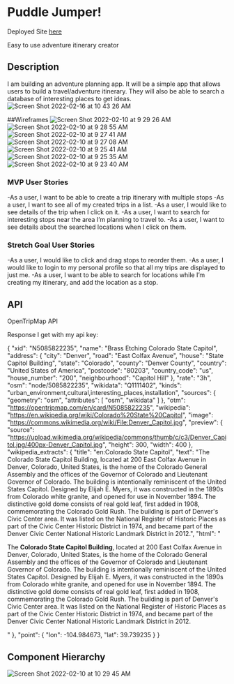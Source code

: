 # Puddle Jumper!

Deployed Site [here](https://friendly-austin-935131.netlify.app/)

Easy to use adventure itinerary creator

## Description

I am building an adventure planning app.  It will be a simple app that allows users to build a travel/adventure itinerary.  They will also be able to search a database of interesting places to get ideas.  
![Screen Shot 2022-02-16 at 10 43 26 AM](https://user-images.githubusercontent.com/96032956/154330091-f1cc24e4-8ea8-49aa-9b27-b0305e9b169c.png)



##Wireframes
![Screen Shot 2022-02-10 at 9 29 26 AM](https://user-images.githubusercontent.com/96032956/153465813-6cf44fe2-5b9d-4f3b-a854-58acc7c13f6d.png)
![Screen Shot 2022-02-10 at 9 28 55 AM](https://user-images.githubusercontent.com/96032956/153465816-3abcd14f-83a2-40a4-88e4-4e781537b57c.png)
![Screen Shot 2022-02-10 at 9 27 41 AM](https://user-images.githubusercontent.com/96032956/153465819-d454508b-19e9-4ef1-bb02-93e2639b7584.png)
![Screen Shot 2022-02-10 at 9 27 08 AM](https://user-images.githubusercontent.com/96032956/153465820-11eb446f-212a-474f-85e5-fedc79e5b664.png)
![Screen Shot 2022-02-10 at 9 25 41 AM](https://user-images.githubusercontent.com/96032956/153465821-f6166b76-3612-450c-93d2-3e6f375af25f.png)
![Screen Shot 2022-02-10 at 9 25 35 AM](https://user-images.githubusercontent.com/96032956/153465824-64171249-a887-4a0d-bb6d-14fb31a173e8.png)
![Screen Shot 2022-02-10 at 9 23 40 AM](https://user-images.githubusercontent.com/96032956/153465826-44d25d89-1b62-4047-a9c9-eea34a55a7f7.png)








### MVP User Stories

-As a user, I want to be able to create a trip itinerary with multiple stops
-As a user, I want to see all of my created trips in a list.
-As a user, I would like to see details of the trip when I click on it.
-As a user, I want to search for interesting stops near the area I’m planning to travel to.
-As a user, I want to see details about the searched locations when I click on them.

### Stretch Goal User Stories
-As a user, I would like to click and drag stops to reorder them.
-As a user, I would like to login to my personal profile so that all my trips are displayed to just me.
-As a user, I want to be able to search for locations while I’m creating my itinerary, and add the location as a stop.

## API
OpenTripMap API


Response I get with my api key:

{
"xid": "N5085822235",
"name": "Brass Etching Colorado State Capitol",
"address": {
"city": "Denver",
"road": "East Colfax Avenue",
"house": "State Capitol Building",
"state": "Colorado",
"county": "Denver County",
"country": "United States of America",
"postcode": "80203",
"country_code": "us",
"house_number": "200",
"neighbourhood": "Capitol Hill"
},
"rate": "3h",
"osm": "node/5085822235",
"wikidata": "Q1111402",
"kinds": "urban_environment,cultural,interesting_places,installation",
"sources": {
"geometry": "osm",
"attributes": [
"osm",
"wikidata"
]
},
"otm": "https://opentripmap.com/en/card/N5085822235",
"wikipedia": "https://en.wikipedia.org/wiki/Colorado%20State%20Capitol",
"image": "https://commons.wikimedia.org/wiki/File:Denver_Capitol.jpg",
"preview": {
"source": "https://upload.wikimedia.org/wikipedia/commons/thumb/c/c3/Denver_Capitol.jpg/400px-Denver_Capitol.jpg",
"height": 300,
"width": 400
},
"wikipedia_extracts": {
"title": "en:Colorado State Capitol",
"text": "The Colorado State Capitol Building, located at 200 East Colfax Avenue in Denver, Colorado, United States, is the home of the Colorado General Assembly and the offices of the Governor of Colorado and Lieutenant Governor of Colorado. The building is intentionally reminiscent of the United States Capitol. Designed by Elijah E. Myers, it was constructed in the 1890s from Colorado white granite, and opened for use in November 1894. The distinctive gold dome consists of real gold leaf, first added in 1908, commemorating the Colorado Gold Rush. The building is part of Denver's Civic Center area. It was listed on the National Register of Historic Places as part of the Civic Center Historic District in 1974, and became part of the Denver Civic Center National Historic Landmark District in 2012.",
"html": "<p>The <b>Colorado State Capitol Building</b>, located at 200 East Colfax Avenue in Denver, Colorado, United States, is the home of the Colorado General Assembly and the offices of the Governor of Colorado and Lieutenant Governor of Colorado. The building is intentionally reminiscent of the United States Capitol. Designed by Elijah E. Myers, it was constructed in the 1890s from Colorado white granite, and opened for use in November 1894. The distinctive gold dome consists of real gold leaf, first added in 1908, commemorating the Colorado Gold Rush. The building is part of Denver's Civic Center area. It was listed on the National Register of Historic Places as part of the Civic Center Historic District in 1974, and became part of the Denver Civic Center National Historic Landmark District in 2012.</p>"
},
"point": {
"lon": -104.984673,
"lat": 39.739235
}
}



## Component Hierarchy
![Screen Shot 2022-02-10 at 10 29 45 AM](https://user-images.githubusercontent.com/96032956/153465878-4f690d19-fb89-4760-ad55-a473706c3133.png)



